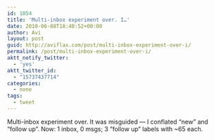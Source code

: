 ```yaml
---
id: 1054
title: 'Multi-inbox experiment over. I…'
date: 2010-06-08T18:40:52+00:00
author: Avi
layout: post
guid: http://aviflax.com/post/multi-inbox-experiment-over-i/
permalink: /post/multi-inbox-experiment-over-i/
aktt_notify_twitter:
  - 'yes'
aktt_twitter_id:
  - "15737437714"
categories:
  - none
tags:
  - tweet
---
```

Multi-inbox experiment over. It was misguided — I conflated &#8220;new&#8221; and &#8220;follow up&#8221;. Now: 1 inbox, 0 msgs; 3 &#8220;follow up&#8221; labels with ~65 each.
